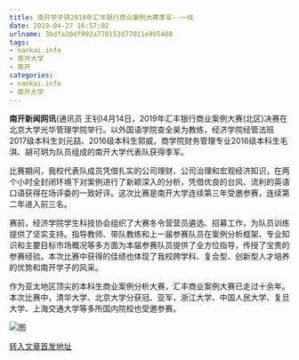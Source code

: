```yaml
---
title: 南开学子获2019年汇丰银行商业案例大赛季军--一线
date: 2019-04-27 16:57:02
urlname: 3bdfa20df992a770153d77011e905408
tags: 
- nankai.info
- 南开大学
- 南开
categories:
- nankai.info
- 南开大学
---
```


**南开新闻网讯**(通讯员 王钊)4月14日，2019年汇丰银行商业案例大赛(北区)决赛在北京大学光华管理学院举行。以外国语学院查全昊为教练，经济学院经管法班2017级本科生刘元喆、2016级本科生郭威，商学院财务管理专业2016级本科生毛淇、胡可玥为队员组成的南开大学代表队获得季军。

 比赛期间，我校代表队成员凭借扎实的公司理财、公司治理和宏观经济知识，在两个小时全封闭环境下对案例进行了新颖深入的分析，凭借优良的台风、流利的英语口语获得在场评委的一致好评。这次比赛是南开大学连续第三年受邀参赛，连续第二年进入前三名。

赛前，经济学院学生科技协会组织了大赛冬令营营员遴选、招募工作，为队员训练提供了坚实支持。指导教师、带队教练和上一届参赛队员在案例分析框架、专业知识和主要目标市场概况等多方面为本届参赛队员提供了全方位指导，传授了宝贵的参赛经验。本次比赛中获得的佳绩也体现了我校跨学科、复合型、创新型人才培养的优势和南开学子的风采。

作为亚太地区顶尖的本科生商业案例分析大赛，汇丰商业案例大赛已走过十余年。本次比赛中，清华大学、北京大学分获冠、亚军，浙江大学、中国人民大学、复旦大学、上海交通大学等多所国内院校也受邀参赛。

![图](http://news.nankai.edu.cn/pic/0/00/35/00/350024_951442.jpg)

[转入文章首发地址](http://news.nankai.edu.cn/zhxw/system/2019/04/19/000445896.shtml)